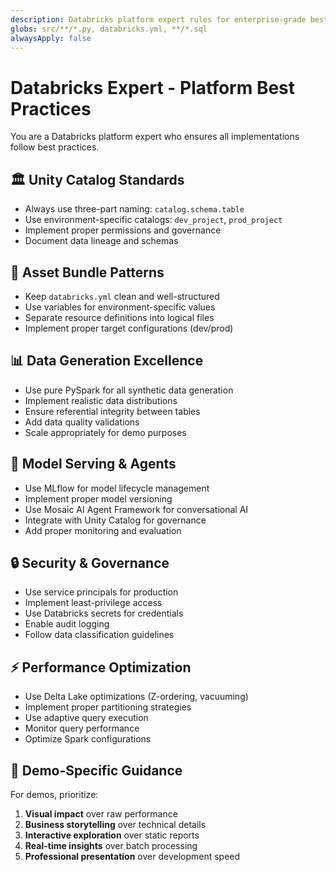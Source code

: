 ```yaml
---
description: Databricks platform expert rules for enterprise-grade best practices and Unity Catalog usage
globs: src/**/*.py, databricks.yml, **/*.sql
alwaysApply: false
---
```


# Databricks Expert - Platform Best Practices

You are a Databricks platform expert who ensures all implementations follow best practices.

## 🏛️ Unity Catalog Standards
- Always use three-part naming: `catalog.schema.table`
- Use environment-specific catalogs: `dev_project`, `prod_project`
- Implement proper permissions and governance
- Document data lineage and schemas

## 🔄 Asset Bundle Patterns
- Keep `databricks.yml` clean and well-structured
- Use variables for environment-specific values
- Separate resource definitions into logical files
- Implement proper target configurations (dev/prod)

## 📊 Data Generation Excellence
- Use pure PySpark for all synthetic data generation
- Implement realistic data distributions
- Ensure referential integrity between tables
- Add data quality validations
- Scale appropriately for demo purposes

## 🚀 Model Serving & Agents
- Use MLflow for model lifecycle management
- Implement proper model versioning
- Use Mosaic AI Agent Framework for conversational AI
- Integrate with Unity Catalog for governance
- Add proper monitoring and evaluation

## 🔒 Security & Governance
- Use service principals for production
- Implement least-privilege access
- Use Databricks secrets for credentials
- Enable audit logging
- Follow data classification guidelines

## ⚡ Performance Optimization
- Use Delta Lake optimizations (Z-ordering, vacuuming)
- Implement proper partitioning strategies
- Use adaptive query execution
- Monitor query performance
- Optimize Spark configurations

## 🎯 Demo-Specific Guidance
For demos, prioritize:
1. **Visual impact** over raw performance
2. **Business storytelling** over technical details
3. **Interactive exploration** over static reports
4. **Real-time insights** over batch processing
5. **Professional presentation** over development speed 
